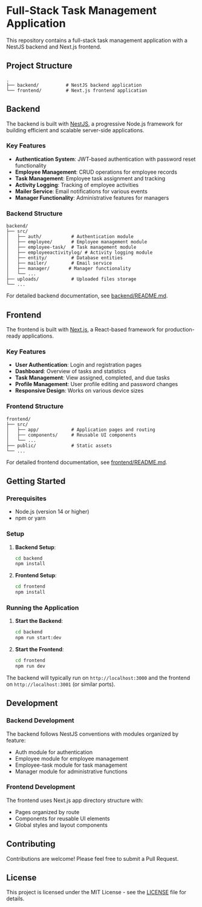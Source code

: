 # Full-Stack Task Management Application

This repository contains a full-stack task management application with a NestJS backend and Next.js frontend.

## Project Structure

```
.
├── backend/          # NestJS backend application
└── frontend/         # Next.js frontend application
```

## Backend

The backend is built with [NestJS](https://nestjs.com/), a progressive Node.js framework for building efficient and scalable server-side applications.

### Key Features

- **Authentication System**: JWT-based authentication with password reset functionality
- **Employee Management**: CRUD operations for employee records
- **Task Management**: Employee task assignment and tracking
- **Activity Logging**: Tracking of employee activities
- **Mailer Service**: Email notifications for various events
- **Manager Functionality**: Administrative features for managers

### Backend Structure

```
backend/
├── src/
│   ├── auth/           # Authentication module
│   ├── employee/       # Employee management module
│   ├── employee-task/  # Task management module
│   ├── employeeactivitylog/ # Activity logging module
│   ├── entity/         # Database entities
│   ├── mailer/         # Email service
│   ├── manager/       # Manager functionality
│   └── ...
├── uploads/            # Uploaded files storage
└── ...
```

For detailed backend documentation, see [backend/README.md](backend/README.md).

## Frontend

The frontend is built with [Next.js](https://nextjs.org/), a React-based framework for production-ready applications.

### Key Features

- **User Authentication**: Login and registration pages
- **Dashboard**: Overview of tasks and statistics
- **Task Management**: View assigned, completed, and due tasks
- **Profile Management**: User profile editing and password changes
- **Responsive Design**: Works on various device sizes

### Frontend Structure

```
frontend/
├── src/
│   ├── app/            # Application pages and routing
│   ├── components/     # Reusable UI components
│   └── ...
├── public/             # Static assets
└── ...
```

For detailed frontend documentation, see [frontend/README.md](frontend/README.md).

## Getting Started

### Prerequisites

- Node.js (version 14 or higher)
- npm or yarn

### Setup

1. **Backend Setup**:
   ```bash
   cd backend
   npm install
   ```

2. **Frontend Setup**:
   ```bash
   cd frontend
   npm install
   ```

### Running the Application

1. **Start the Backend**:
   ```bash
   cd backend
   npm run start:dev
   ```

2. **Start the Frontend**:
   ```bash
   cd frontend
   npm run dev
   ```

The backend will typically run on `http://localhost:3000` and the frontend on `http://localhost:3001` (or similar ports).

## Development

### Backend Development

The backend follows NestJS conventions with modules organized by feature:
- Auth module for authentication
- Employee module for employee management
- Employee-task module for task management
- Manager module for administrative functions

### Frontend Development

The frontend uses Next.js app directory structure with:
- Pages organized by route
- Components for reusable UI elements
- Global styles and layout components

## Contributing

Contributions are welcome! Please feel free to submit a Pull Request.

## License

This project is licensed under the MIT License - see the [LICENSE](LICENSE) file for details.
